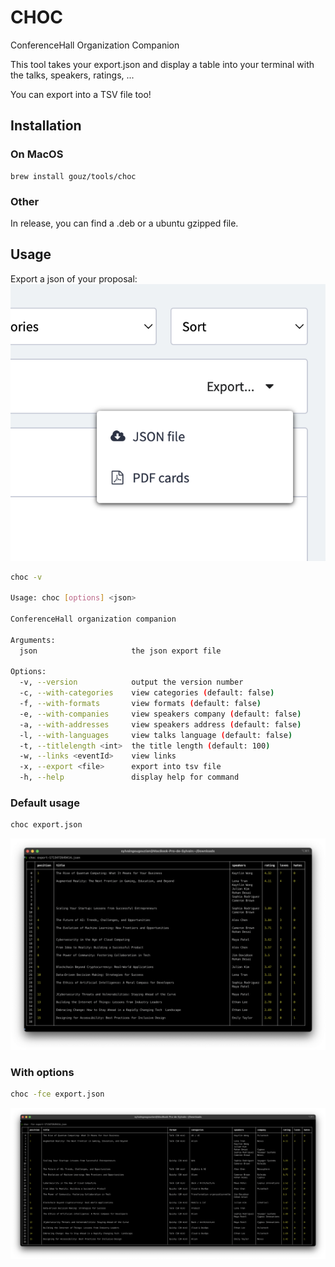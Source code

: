 # CHOC

ConferenceHall Organization Companion

This tool takes your export.json and display a table into your terminal with the talks, speakers, ratings, ...

You can export into a TSV file too!

## Installation

### On MacOS

```
brew install gouz/tools/choc
```

### Other

In release, you can find a .deb or a ubuntu gzipped file.

## Usage

Export a json of your proposal: ![export json on conference-hall.io](assets/export-json.png)

```sh
choc -v

Usage: choc [options] <json>

ConferenceHall organization companion

Arguments:
  json                     the json export file

Options:
  -v, --version            output the version number
  -c, --with-categories    view categories (default: false)
  -f, --with-formats       view formats (default: false)
  -e, --with-companies     view speakers company (default: false)
  -a, --with-addresses     view speakers address (default: false)
  -l, --with-languages     view talks language (default: false)
  -t, --titlelength <int>  the title length (default: 100)
  -w, --links <eventId>    view links
  -x, --export <file>      export into tsv file
  -h, --help               display help for command
```

### Default usage

```sh
choc export.json
```

![alt text](assets/default.png)

### With options

```sh
choc -fce export.json
```

![alt text](assets/options.png)
